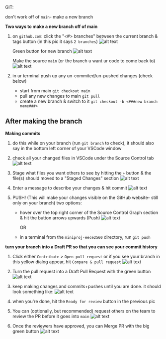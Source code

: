GIT:

don't work off of  `main`- make a new branch 

**Two ways to make a new branch off of main**

1. on `github.com`:
    click the "<#> branches" between the current branch & tags button (in this pic it says `2 branches`)
    ![alt text](image-1.png)

    Green button for new branch
    ![alt text](image.png)

    Make the source `main` (or the branch u want ur code to come back to)
    ![alt text](image-2.png)
    

2. in ur terminal
    push up any un-commited/un-pushed changes (check below)

    - start from main `git checkout main`
    - pull any new changes to main `git pull`
    - create a new branch & switch to it `git checkout -b <###new branch name###>`





**After making the branch**
-

**Making commits**
    
1. do this while on your branch (run `git branch` to check), it should also say in the bottom left corner of your VSCode window
    
2. check all your changed files in VSCode under the Source Control tab
    ![alt text](image-4.png)

3. Stage what files you want others to see by hitting the `+` button & the file(s) should moved to a "Staged Changes" section
    ![alt text](image-5.png)

4. Enter a message to describe your changes & hit commit 
    ![alt text](image-6.png)

5. PUSH! (This will make your changes visible on the GitHub website- still only on your branch) two options:

    - hover over the top right corner of the Source Control Graph section & hit the button arrows upwards (Push)
        ![alt text](image-7.png)

        OR

    - in a terminal from the `miniproj-eece2560` directory, run `git push`



**turn your branch into a Draft PR so that you can see your commit history**

1. Click either `Contribute` > `Open pull request` or if you see your branch in this yellow dialog appear, hit `Compare & pull request`
    ![alt text](image-9.png)

2. Turn the pull request into a Draft Pull Request with the green button
    ![alt text](image-11.png)

3. keep making changes and commits+pushes until you are done. it should look something like:
![alt text](image-12.png)

4. when you're done, hit the `Ready for review` button in the previous pic

5. You can (optionally, but recommended) request others on the team to review the PR before it goes into `main`
![alt text](image-13.png)

6. Once the reviewers have approved, you can Merge PR with the big green button
![alt text](image-14.png)



